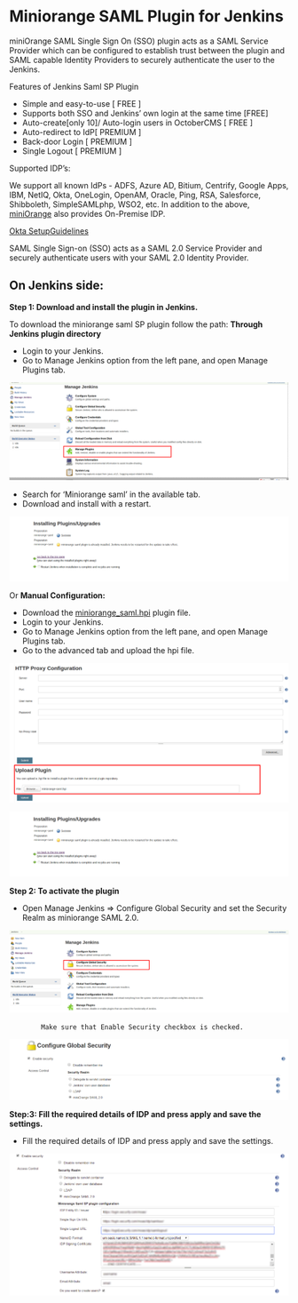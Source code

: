 # Miniorange SAML Plugin for Jenkins
miniOrange SAML Single Sign On (SSO) plugin acts as a SAML Service Provider which can be configured to establish trust between the plugin and SAML capable Identity Providers to securely authenticate the user to the Jenkins.

Features of Jenkins Saml SP Plugin

* Simple and easy-to-use [ FREE ]
* Supports both SSO and Jenkins’ own login at the same time [FREE]
* Auto-create[only 10]/ Auto-login users in OctoberCMS [ FREE ]
* Auto-redirect to IdP[ PREMIUM ]
* Back-door Login [ PREMIUM ]
* Single Logout [ PREMIUM ]

Supported IDP’s:

We support all known IdPs - 
ADFS, Azure AD, Bitium, Centrify, Google Apps, IBM, NetIQ, Okta, OneLogin,  OpenAM, Oracle,  Ping,  RSA,  Salesforce, Shibboleth, SimpleSAMLphp, WSO2, etc.
In addition to the above, [miniOrange](/docs/miniorange_as_idp.md) also provides On-Premise IDP. 

[Okta SetupGuidelines](/docs/okta_as_idp.md)

 SAML Single Sign-on (SSO) acts as a SAML 2.0 Service Provider and securely authenticate users with your SAML 2.0 Identity Provider.

## On Jenkins side:

**Step 1: Download and install the plugin in Jenkins.**

To download the miniorange saml SP plugin follow the path:
**Through Jenkins plugin directory**
* Login to your Jenkins.
* Go to Manage Jenkins option from the left pane, and open Manage Plugins tab.

![image_1](docs/images/configuration/manage_plugin_1.png)

* Search for ‘Miniorange saml’ in the available tab.
* Download and install with a restart.

![image_2](docs/images/configuration/plugin_installed_2.png)

Or
**Manual Configuration:**
* Download the [miniorange_saml.hpi](https://drive.google.com/file/d/16GcJvM_BJ0kPZ9KgGZo0UnX4c19oL0LM/view?usp=sharing) plugin file.
* Login to your Jenkins.
* Go to Manage Jenkins option from the left pane, and open Manage Plugins tab.
* Go to the advanced tab and upload the hpi file.

![image_3](docs/images/configuration/upload_plugin_3.png)

![image_4](docs/images/configuration/plugin_installed_2.png)

**Step 2: To activate the plugin**

* Open Manage Jenkins => Configure Global Security and set the Security Realm as miniorange SAML 2.0.

![image_5](docs/images/configuration/configure_global_sec_5.png)

            Make sure that Enable Security checkbox is checked.
            
![image_6](docs/images/configuration/config_global_sec_6.PNG)

**Step:3: Fill the required details of IDP and press apply and save the settings.**
* Fill the required details of IDP and press apply and save the settings.

![image_6](docs/images/configuration/config_jenkins_7.png)

